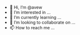 - 👋 Hi, I’m @avew
- 👀 I’m interested in ...
- 🌱 I’m currently learning ...
- 💞️ I’m looking to collaborate on ...
- 📫 How to reach me ...

<!---
avew/avew is a ✨ special ✨ repository because its `README.md` (this file) appears on your GitHub profile.
You can click the Preview link to take a look at your changes.
--->
